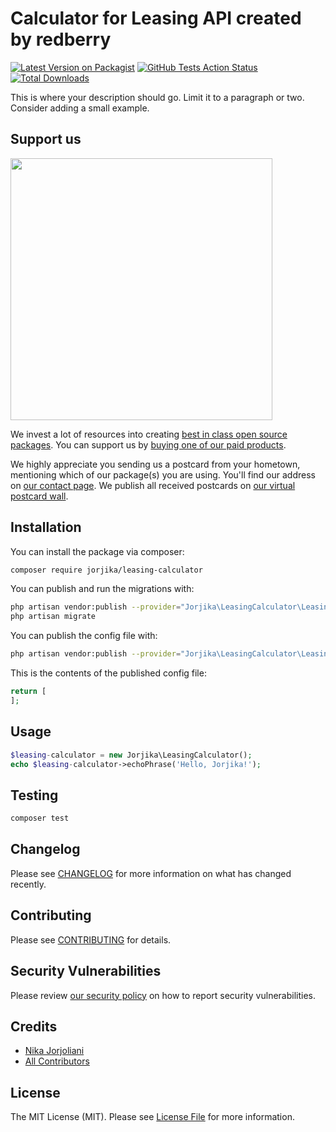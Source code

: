 # Calculator for Leasing API created by redberry

[![Latest Version on Packagist](https://img.shields.io/packagist/v/jorjika/leasing-calculator.svg?style=flat-square)](https://packagist.org/packages/jorjika/leasing-calculator)
[![GitHub Tests Action Status](https://img.shields.io/github/workflow/status/jorjika/leasing-calculator/run-tests?label=tests)](https://github.com/jorjika/leasing-calculator/actions?query=workflow%3ATests+branch%3Amaster)
[![Total Downloads](https://img.shields.io/packagist/dt/jorjika/leasing-calculator.svg?style=flat-square)](https://packagist.org/packages/jorjika/leasing-calculator)


This is where your description should go. Limit it to a paragraph or two. Consider adding a small example.

## Support us

[<img src="https://github-ads.s3.eu-central-1.amazonaws.com/package-leasing-calculator-laravel.jpg?t=1" width="419px" />](https://spatie.be/github-ad-click/package-leasing-calculator-laravel)

We invest a lot of resources into creating [best in class open source packages](https://spatie.be/open-source). You can support us by [buying one of our paid products](https://spatie.be/open-source/support-us).

We highly appreciate you sending us a postcard from your hometown, mentioning which of our package(s) you are using. You'll find our address on [our contact page](https://spatie.be/about-us). We publish all received postcards on [our virtual postcard wall](https://spatie.be/open-source/postcards).

## Installation

You can install the package via composer:

```bash
composer require jorjika/leasing-calculator
```

You can publish and run the migrations with:

```bash
php artisan vendor:publish --provider="Jorjika\LeasingCalculator\LeasingCalculatorServiceProvider" --tag="migrations"
php artisan migrate
```

You can publish the config file with:
```bash
php artisan vendor:publish --provider="Jorjika\LeasingCalculator\LeasingCalculatorServiceProvider" --tag="config"
```

This is the contents of the published config file:

```php
return [
];
```

## Usage

```php
$leasing-calculator = new Jorjika\LeasingCalculator();
echo $leasing-calculator->echoPhrase('Hello, Jorjika!');
```

## Testing

```bash
composer test
```

## Changelog

Please see [CHANGELOG](CHANGELOG.md) for more information on what has changed recently.

## Contributing

Please see [CONTRIBUTING](.github/CONTRIBUTING.md) for details.

## Security Vulnerabilities

Please review [our security policy](../../security/policy) on how to report security vulnerabilities.

## Credits

- [Nika Jorjoliani](https://github.com/jorjika)
- [All Contributors](../../contributors)

## License

The MIT License (MIT). Please see [License File](LICENSE.md) for more information.

